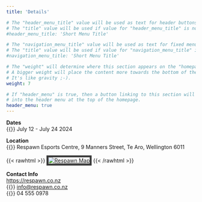 ```yaml
---
title: 'Details'

# The "header_menu_title" value will be used as text for header buttons.
# The "title" value will be used if value for "header_menu_title" is not provided.
#header_menu_title: 'Short Menu Title'

# The "navigation_menu_title" value will be used as text for fixed menu items.
# The "title" value will be used if value for "navigation_menu_title" is not provided.
#navigation_menu_title: 'Short Menu Title'

# The "weight" will determine where this section appears on the "homepage".
# A bigger weight will place the content more towards the bottom of the page.
# It's like gravity ;-).
weight: 7

# If "header_menu" is true, then a button linking to this section will be placed
# into the header menu at the top of the homepage.
header_menu: true
---
```


**Dates**  
{{<icon class="fa fa-calendar">}}
July 12 - July 24 2024  
<!--Doors Open: 9am  
Doors Close: 10pm -->

**Location**  
{{<icon class="fa fa-location-arrow">}}
Respawn Esports Centre, 9 Manners Street, Te Aro, Wellington 6011

{{< rawhtml >}}
<a href="https://maps.app.goo.gl/qKewjfjvHmz69PPF7"><img src="images/respawn_map.png"  alt="Respawn Map" style="/*! border-block-color: black; *//*! border-image-width: 10px; */border: 5px solid #3a3a3a;"></a>
{{< /rawhtml >}}


**Contact Info**  
https://respawn.co.nz  
{{<icon class="fa fa-envelope">}}
info@respawn.co.nz  
{{<icon class="fa fa-phone-square">}}
04 555 0978  




